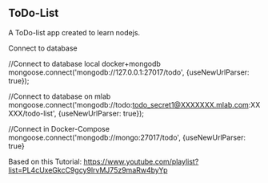 ToDo-List
---------

A ToDo-list app created to learn nodejs.

Connect to database

//Connect to database local docker+mongodb
mongoose.connect('mongodb://127.0.0.1:27017/todo', {useNewUrlParser: true});

//Connect to database on mlab
mongoose.connect('mongodb://todo:todo_secret1@XXXXXXX.mlab.com:XXXXX/todo-list', {useNewUrlParser: true});

//Connect in Docker-Compose
mongoose.connect('mongodb://mongo:27017/todo', {useNewUrlParser: true}

Based on this Tutorial:
https://www.youtube.com/playlist?list=PL4cUxeGkcC9gcy9lrvMJ75z9maRw4byYp

